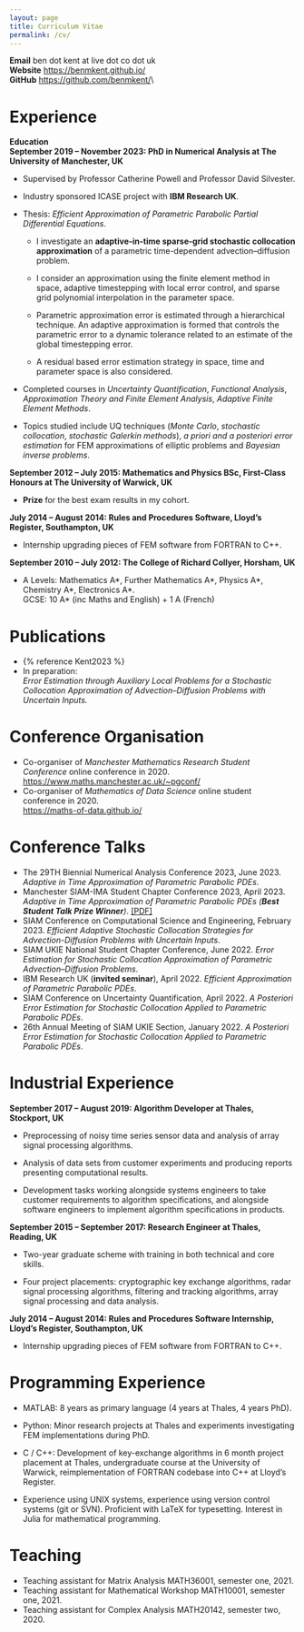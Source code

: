 ```yaml
---
layout: page
title: Curriculum Vitae
permalink: /cv/
---
```


**Email** ben dot kent at live dot co dot uk\
**Website** <https://benmkent.github.io/>\
**GitHub** <https://github.com/benmkent/>\

# Experience

**Education**  
**September 2019 – November 2023: PhD in Numerical Analysis at The University of Manchester, UK**

-   Supervised by Professor Catherine Powell and Professor David Silvester.

-   Industry sponsored ICASE project with **IBM Research UK**.

-   Thesis: *Efficient Approximation of Parametric Parabolic Partial Differential Equations*.

    -   I investigate an **adaptive-in-time sparse-grid stochastic collocation approximation** of a parametric time-dependent advection–diffusion problem.

    -   I consider an approximation using the finite element method in space, adaptive timestepping with local error control, and sparse grid polynomial interpolation in the parameter space.

    -   Parametric approximation error is estimated through a hierarchical technique. An adaptive approximation is formed that controls the parametric error to a dynamic tolerance related to an estimate of the global timestepping error.

    -   A residual based error estimation strategy in space, time and parameter space is also considered.

-   Completed courses in *Uncertainty Quantification*, *Functional Analysis*, *Approximation Theory and Finite Element Analysis*, *Adaptive Finite Element Methods*.

-   Topics studied include UQ techniques (*Monte Carlo*, *stochastic collocation*, *stochastic Galerkin methods*), *a priori and a posteriori error estimation* for FEM approximations of elliptic problems and *Bayesian inverse problems*.

**September 2012 – July 2015: Mathematics and Physics BSc, First-Class
Honours at The University of Warwick, UK**

-   **Prize** for the best exam results in my cohort.

**July 2014 – August 2014: Rules and Procedures Software, Lloyd’s
Register, Southampton, UK**

-   Internship upgrading pieces of FEM software from FORTRAN to C++.

**September 2010 – July 2012: The College of Richard Collyer, Horsham,
UK**

-   A Levels: Mathematics A\*, Further Mathematics A\*, Physics A\*,
    Chemistry A\*, Electronics A\*.  
    GCSE: 10 A\* (inc Maths and English) + 1 A (French)

# Publications
- {% reference Kent2023 %}
-   In preparation:  
    *Error Estimation through Auxiliary Local Problems for a Stochastic Collocation Approximation of Advection–Diffusion Problems with Uncertain Inputs.*

# Conference Organisation

-   Co-organiser of *Manchester Mathematics Research Student Conference* online conference in 2020.  
    <https://www.maths.manchester.ac.uk/~pgconf/>
-   Co-organiser of *Mathematics of Data Science* online student conference in 2020.  
    <https://maths-of-data.github.io/>

# Conference Talks

-   The 29TH Biennial Numerical Analysis Conference 2023, June 2023.
    *Adaptive in Time Approximation of Parametric Parabolic PDEs*.
-   Manchester SIAM-IMA Student Chapter Conference 2023, April 2023.
    *Adaptive in Time Approximation of Parametric Parabolic PDEs (**Best Student Talk Prize Winner**)*. [\[PDF\]](/assets/slides/bk-siam-student-conference.pdf)
-   SIAM Conference on Computational Science and Engineering, February 2023. 
    *Efficient Adaptive Stochastic Collocation Strategies for Advection-Diffusion Problems with Uncertain Inputs*.
-   SIAM UKIE National Student Chapter Conference, June 2022.
    *Error Estimation for Stochastic Collocation Approximation of Parametric Advection–Diffusion Problems*.
-   IBM Research UK (**invited seminar**), April 2022.
    *Efficient Approximation of Parametric Parabolic PDEs*.
-   SIAM Conference on Uncertainty Quantification, April 2022.
    *A Posteriori Error Estimation for Stochastic Collocation Applied to Parametric Parabolic PDEs*.
-   26th Annual Meeting of SIAM UKIE Section, January 2022. 
    *A Posteriori Error Estimation for Stochastic Collocation Applied to Parametric Parabolic PDEs*.

# Industrial Experience

**September 2017 – August 2019: Algorithm Developer at Thales,
Stockport, UK**

-   Preprocessing of noisy time series sensor data and analysis of array signal processing algorithms.

-   Analysis of data sets from customer experiments and producing reports presenting computational results.

-   Development tasks working alongside systems engineers to take customer requirements to algorithm specifications, and alongside software engineers to implement algorithm specifications in products.

**September 2015 – September 2017: Research Engineer at Thales, Reading,
UK**

-   Two-year graduate scheme with training in both technical and core skills.

-   Four project placements: cryptographic key exchange algorithms, radar signal processing algorithms, filtering and tracking algorithms, array signal processing and data analysis.
    
**July 2014 – August 2014: Rules and Procedures Software Internship,
Lloyd’s Register, Southampton, UK**

-   Internship upgrading pieces of FEM software from FORTRAN to C++.

# Programming Experience

-   MATLAB: 8 years as primary language (4 years at Thales, 4 years
    PhD).

-   Python: Minor research projects at Thales and experiments
    investigating FEM implementations during PhD.

-   C / C++: Development of key-exchange algorithms in 6 month project
    placement at Thales, undergraduate course at the University of
    Warwick, reimplementation of FORTRAN codebase into C++ at Lloyd’s
    Register.

-   Experience using UNIX systems, experience using version control
    systems (git or SVN). Proficient with LaTeX for typesetting.
    Interest in Julia for mathematical programming.

  #  Teaching

-   Teaching assistant for Matrix Analysis MATH36001, semester one, 2021.
-   Teaching assistant for Mathematical Workshop MATH10001, semester one, 2021.
-   Teaching assistant for Complex Analysis MATH20142, semester two, 2020.
